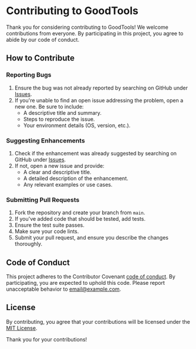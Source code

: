 # Contributing to GoodTools

Thank you for considering contributing to GoodTools! We welcome contributions from everyone. By participating in this project, you agree to abide by our code of conduct.

## How to Contribute

### Reporting Bugs

1. Ensure the bug was not already reported by searching on GitHub under [Issues](https://github.com/massonskyi/goodtools/issues).
2. If you're unable to find an open issue addressing the problem, open a new one. Be sure to include:
    - A descriptive title and summary.
    - Steps to reproduce the issue.
    - Your environment details (OS, version, etc.).

### Suggesting Enhancements

1. Check if the enhancement was already suggested by searching on GitHub under [Issues](https://github.com/massonskyi/goodtools/issues).
2. If not, open a new issue and provide:
    - A clear and descriptive title.
    - A detailed description of the enhancement.
    - Any relevant examples or use cases.

### Submitting Pull Requests

1. Fork the repository and create your branch from `main`.
2. If you've added code that should be tested, add tests.
3. Ensure the test suite passes.
4. Make sure your code lints.
5. Submit your pull request, and ensure you describe the changes thoroughly.

## Code of Conduct

This project adheres to the Contributor Covenant [code of conduct](CODE_OF_CONDUCT.md). By participating, you are expected to uphold this code. Please report unacceptable behavior to [email@example.com](mailto:email@example.com).

## License

By contributing, you agree that your contributions will be licensed under the [MIT License](LICENSE).

Thank you for your contributions!
